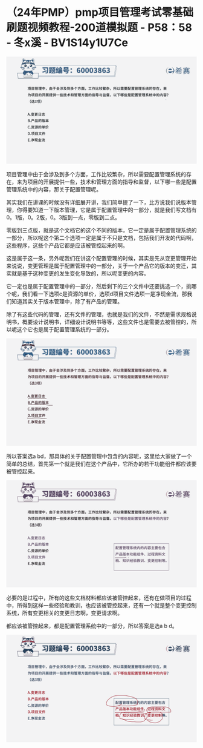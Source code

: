 # （24年PMP）pmp项目管理考试零基础刷题视频教程-200道模拟题 - P58：58 - 冬x溪 - BV1S14y1U7Ce

![](img/b1bd5a6a8975d67108f6f3efc8a82bba_0.png)

项目管理中由于会涉及到多个方面，工作比较繁杂，所以需要配置管理系统的存在，来为项目的开展提供一些，技术和管理方面的指导和监督，以下哪一些是配置管理系统中的内容，那关于配置管理呢。

其实我们在讲课的时候没有详细展开讲，我们简单提了一下，比方说我们说版本管理，你得要知道一下版本管理，它是属于配置管理中的一部分，就是我们写文档有0。1版，0。2版，0。3版到一点，零版到二点。

零版到三点版，就是这个文档它的这个不同的版本，它一定是属于配置管理系统的一部分，所以呢这个第二个选项一定是属于不只是文档，包括我们开发的代码啊，这些程序，这些个产品它都是应该被管控起来的啊。

这是属于这一条，另外呢我们在讲这个配置管理的时候，其实是先从变更管理开始来说说，变更管理是属于配置管理中的一部分，关于一个产品它的版本的变迁，其实就是基于这种变更的发生变化导致的，所以呢变更的内容。

它一定也是属于配置管理中的一部分，然后剩下的三个文件中还要挑选一个，挑哪个呢，我们看一下选项c是资源的单价，选项d项目文件选项一是净现金流，那我们知道其实关于版本管理中，除了有产品的管理。

除了有这些代码的管理，还有文件的管理，也就是我们的文件，不然是需求规格说明书，概要设计说明书，详细设计说明书等等，这些文件也是需要去被管控的，所以呢这个它也是属于配置管理系统的一部分。



![](img/b1bd5a6a8975d67108f6f3efc8a82bba_2.png)

所以答案选a bd，那具体的关于配置管理中包含的内容呢，这里给大家做了一个简单的总结，首先第一个就是我们在这个产品中，它所办的若干功能组件都应该要被管控起来。



![](img/b1bd5a6a8975d67108f6f3efc8a82bba_4.png)

必要的是过程中，所有的这些文档材料都应该被管控起来，还有在做项目的过程中，所得到这样一些经验和教训，也应该被管控起来，还有一个就是整个变更控制系统，所有变更相关的变更日志啊，变更请求啊。

都应该被管控起来，都是配置管理系统中的一部分，所以答案是选a b d。

![](img/b1bd5a6a8975d67108f6f3efc8a82bba_6.png)